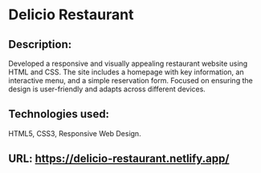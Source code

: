 # Delicio Restaurant
## Description:
Developed a responsive and visually appealing restaurant website using HTML and CSS. The site includes a homepage with key information, an interactive menu, and a simple reservation form. Focused on ensuring the design is user-friendly and adapts across different devices.

## Technologies used:
HTML5, CSS3, Responsive Web Design.

## URL: https://delicio-restaurant.netlify.app/
